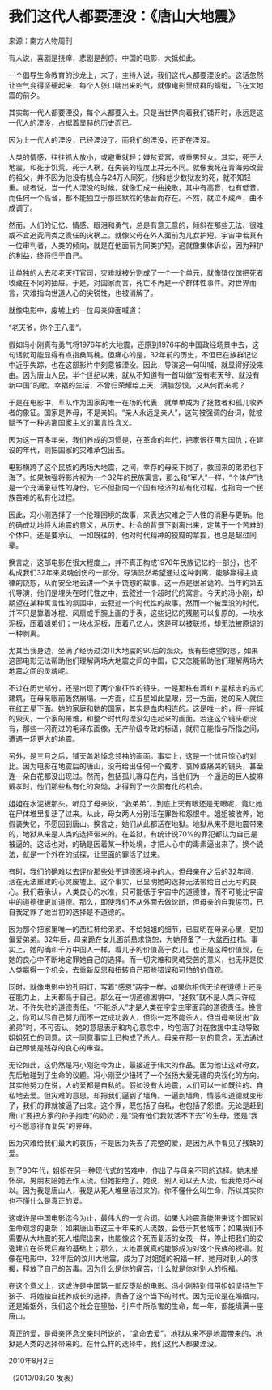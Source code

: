 # 我们这代人都要湮没：《唐山大地震》

   来源：南方人物周刊
    
   有人说，喜剧是挠痒，悲剧是刮痧。中国的电影，大抵如此。
   
   一个倡导生命教育的沙龙上，末了，主持人说，我们这代人都要湮没的。这话忽然让空气变得坚硬起来，每个人张口喘出来的气，就像电影里成群的蜻蜓，飞在大地震的前夕。

   其实每一代人都要湮没，每个人都要入土。只是当世界向着我们铺开时，永远是这一代人的湮没，占据着显赫的历史而已。
   
   因为上一代人的湮没，已经湮没了。而我们的湮没，还正在湮没。
   
   人类的情感，往往抓大放小，或避重就轻；嫌贫爱富，或重男轻女。其实，死于大地震，和死于饥荒，死于人祸，在失丧的程度上并无不同。就像我死在青海劳改营的祖父，并不因为他没有机会与24万人同死，他和他少数狱友的死，就不知轻重。或者说，当一代人湮没的时候，就像汇成一曲挽歌，其中有高音，也有低音。而任何一个高音，都不能独立于那些默然的低音而存在。不然，就泣不成声，曲不成调了。
   
   然而，人们的记忆、情感、眼泪和勇气，总是有意无意的，倾斜在那些无法、很难或不宜追究同类之责任的灾祸上。就像父母在外人面前为儿女护短。宇宙中若真有一位审判者，人类的倾向，就是在他面前为同类护短。这就像集体诉讼，因为辩护的利益，终将归于自己。
   
   让单独的人去和老天打官司，灾难就被分割成了一个一个单元，就像殡仪馆把死者收藏在不同的抽屉。于是，对国家而言，死亡不再是一个群体性事件。对世界而言，灾难指向世道人心的尖锐性，也被消解了。
   
   就像电影中，废墟上的一位母亲仰面喊道：
   
   “老天爷，你个王八蛋”。
   
   假如冯小刚真有勇气将1976年的大地震，还原到1976年的中国政经场景中去，这句话就可能显得有点指桑骂槐。但痛心的是，32年前的历史，不但已在族群记忆中近乎失踪，也在这部影片中刻意被湮没。因此，导演这一句叫喊，就显得好没来由。因为唐山人民，半个世纪以来，就从不知道有一首叫做“没有老天爷、就没有新中国”的歌。幸福的生活，不曾归荣耀给上天，满腔怨恨，又从何而来呢？
   
   于是在电影中，军队作为国家的唯一在场的代表，就单单成为了拯救者和孤儿收养者的象征。国家是养母，不是亲妈。“亲人永远是亲人”，这句被强调的台词，就被赋予了一种逃离国家主义的寓言性含义。
   
   因为这一百多年来，我们养成的习惯是，在革命的年代，把家恨征用为国仇；在建设的年代，则把国家的灾难承包出去。
   
   电影横跨了这个民族的两场大地震，之间，幸存的母亲下岗了，救回来的弟弟也下海了。如果勉强将影片视为一个32年的民族寓言，那么和“军人”一样，“个体户”也是一个充满象征性的身份。它不但指向一个国有经济的私有化过程，也指向一个民族苦难的私有化过程。
   
   因此，冯小刚选择了一个伦理困境的故事，来表达灾难之于人性的消磨与更新。他的确成功地将大地震的意义，从历史、社会的背景下剥离出来，定焦于一个苦难的个体户。还是要承认，一如既往的，他对时代精神的狡黠的拿捏，也总是超过同辈。
   
   换言之，这部电影在很大程度上，并不真正构成1976年民族记忆的一部分，也不构成我们32年来灵魂创伤的一部分。导演显然希望通过这种剥离，能够赢得主旋律的饶恕，从而安全地去讲一个关于饶恕的故事。这一点是很吊诡的。当年的第五代导演，他们是埋头在时代性之中，去叙述一个超时代的寓言。今天的冯小刚，却期望在某种寓言性的氛围中，去叙述一个时代性的故事。然而一个被湮没的时代，并不只是靠着冰棍、风扇或手腕上画的手表，这些记忆的残骸可以复原的。一块水泥板，压着姐弟们；一块水泥板，压着八亿人，这是可以被联想，却无法被原谅的一种剥离。
   
   尤其当我身边，坐满了经历过汶川大地震的90后的观众，我有些绝望的想，如果这部电影无法帮助他们理解两场大地震之间的中国，它又怎能帮助他们理解两场大地震之间的灵魂呢。
   
   不过在历史部分，还是出现了两个象征性的镜头。一是那栋有着红五星标志的苏式建筑，在母亲眼前轰然崩塌。一方面，红五星如此显眼，另一方面，她的亲人就住在红五星下面。她的家庭和她的国家，其实是血肉相连的。这是唯一的，将一座城的毁灭，一个家的罹难，和整个时代的湮没勾连起来的画面。若连这个镜头都没有，那些一闪而过的毛泽东画像，无产阶级专政的标语，就将在能指与所指之间，遭遇一场更大的地震。
   
   另外，是三月之后，铺天盖地悼念领袖的画面。事实上，这是一个怵目惊心的对比。因为电影在地震后的唐山，没有给出任何一个戴孝、哀悼或痛哭的镜头，甚至连一朵白花都没出现过。然而，包括孤儿寡母在内，当他们为一个遥远的巨人披麻戴孝时，他们那些私有化的哀恸，才得到了一次国有化的机会。
   
   姐姐在水泥板那头，听见了母亲说，“救弟弟”。到底上天有眼还是无眼呢，竟让她在尸体堆里复活了过来。从此，母女两人分别活在罪咎和怨恨中。姐姐被收养，她假装失忆，不愿回到唐山。换言之，她们从此都活在地狱。地狱从来不是地震带来的，地狱从来是人类的选择带来的。在监狱，有统计说70%的罪犯都认为自己是被逼的。这话也对，的确是因着某一种处境，才把人心中的毒素逼出来了。换个说法，就是一个外在的试探，让里面的罪活了过来。
   
   有时，我们的确难以去评价那些处于道德困境中的人。但母亲在之后的32年间，活在无法重建的心灵废墟上。这个事实，已显明她的选择无法带给自己无亏的良心。我们若承认，人类良心的水准，只可能低于宇宙中的道德律，而不可能比宇宙中的道德律更加道德。那么，即使我们不从外面去做论断，但母亲的自我惩罚，已自我定罪了她当初的选择是不道德的。
   
   因为那个把家里唯一的西红柿给弟弟、不给姐姐的细节，已显明在母亲心里，更加偏爱弟弟。32年后，母亲跪在女儿面前恳求饶恕，为她预备了一大盆西红柿。事实上，她的确和千万中国人一样，看儿子的价值高于女儿。也正是这种价值观，在她的良心中不断地定罪她自己的选择。而一切灾难和灵魂受苦的意义，也无非是使人类赢得一个机会，去重新反思和扭转自己那些错误和可怕的价值观。
   
   同时，就像电影中的孔明灯，写着“感恩”两字一样，如果你相信无论在道德上还是在能力上，上天都高于自己。那么在一切道德困境中，“拯救”就不是人类只许成功、不许失败的道德责任。“不能杀人”才是人类在宇宙主宰面前的道德责任。换言之，你可以尽自己努力而不一定成功救人，但你一定不能杀人。但当母亲说出“救弟弟”时，不可否认，她的意思表示和内心意念中，均包涵了对在救援中主动导致姐姐死亡的同意。这一同意事实上已构成了杀人。母亲在那一刻的意念，无法通过自己即使是残存的良心的审查。
   
   无论如此，这仍然是冯小刚迄今为止，最接近于伟大的作品。因为他让这对母女，先后触碰到了生命的议题。冯小刚至少扭转了一个张扬大爱无疆的央视化的方向。其实他努力在说，人的爱都是自私的。假如没有大地震，人们可以一如既往的、自私地去爱。但灾难的意思，却把我们逼到了墙角。一逼到墙角，情感和道德就变形了，我们的罪就被逼了出来。这个罪，既包括了自私，也包括了怨恨。无论是赶到唐山“要把方家的孙子抱走”的奶奶；是“没有他们我就活不下去”的生母，还是“我可不愿意得而复失”的养母。
   
   因为灾难给我们最大的哀伤，不是因为失去了完整的爱，是因为从中看见了残缺的爱。
   
   到了90年代，姐姐在另一种现代式的苦难中，作出了与母亲不同的选择。她未婚怀孕，男朋友陪她去作人流。但她拒绝了。她说，别人可以去人流，但我绝对不可以。因为我是唐山人，我是从死人堆里活过来的。你不懂什么叫生命，所以其实你也不懂什么是真正的爱。
   
   这或许是中国电影迄今为止，最伟大的一句台词。如果大地震真能带来这个国家对生命观念的更新；如果唐山市这三十年来的人流数，会低于其他城市；如果我们不需要从大地震的死人堆爬出来，也能像这个死而复活的女孩一样，停止把我们的安逸建立在杀死后裔的基础上；那么，大地震就真的能够成为对这个民族的祝福。就像在电影中，32年后的汶川大地震，成为了对姐姐的祝福一样。她用对别人的救援，释放了自己的苦毒。因为什么是你的痛苦，什么就是你对别人的祝福。
   
   在这个意义上，这或许是中国第一部反堕胎的电影。冯小刚特别借用姐姐坚持生下孩子、将她独自抚养成长的选择，责备了这个当下的时代。因为无论是在婚姻内，还是婚姻外，我们这个社会在堕胎、引产中所杀害的生命，每一年，都能填满十座唐山。
   
   真正的爱，是母亲怀念父亲时所说的，“拿命去爱”。地狱从来不是地震带来的，地狱是人类的选择带来的。在什么样的选择中，我们这代人都要湮没。
   
   2010年8月2日
   
（2010/08/20 发表）
